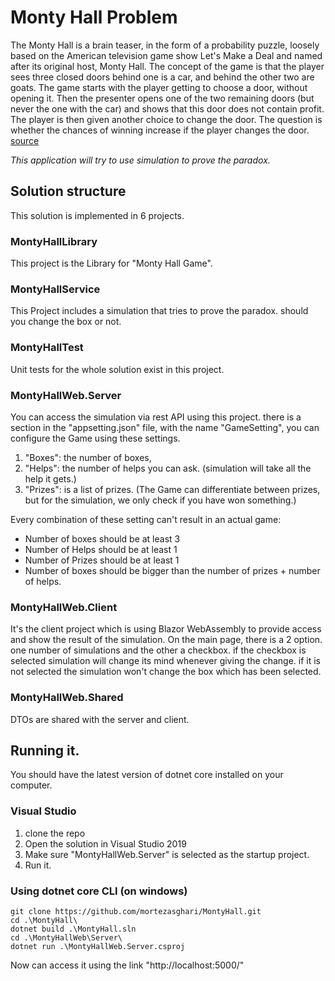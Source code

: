 # Monty Hall Problem
The Monty Hall is a brain teaser, in the form of a probability puzzle, loosely based on the American television game show Let's Make a Deal and named after its original host, Monty Hall. The concept of the game is that the player sees three closed doors behind one is a car, and behind the other two are goats. The game starts with the player getting to choose a door, without opening it. Then the presenter opens one of the two remaining doors (but never the one with the car) and shows that this door does not contain profit. The player is then given another choice to change the door. The question is whether the chances of winning increase if the player changes the door. [source](https://en.wikipedia.org/wiki/Monty_Hall_problem)

_This application will try to use simulation to prove the paradox._

## Solution structure
This solution is implemented in 6 projects.
### MontyHallLibrary
This project is the Library for "Monty Hall Game". 
### MontyHallService
This Project includes a simulation that tries to prove the paradox. should you change the box or not. 
### MontyHallTest
Unit tests for the whole solution exist in this project. 
### MontyHallWeb.Server 
You can access the simulation via rest API using this project. there is a section in the "appsetting.json" file, with the name "GameSetting", you can configure the Game using these settings. 
1. "Boxes": the number of boxes, 
1. "Helps": the number of helps you can ask. (simulation will take all the help it gets.)
1. "Prizes": is a list of prizes. (The Game can differentiate between prizes, but for the simulation, we only check if you have won something.)
 
Every combination of these setting can't result in an actual game:
- Number of boxes should be at least 3
- Number of Helps should be at least 1
- Number of Prizes should be at least 1
- Number of boxes should be bigger than the number of prizes + number of helps. 
### MontyHallWeb.Client 
It's the client project which is using Blazor WebAssembly to provide access and show the result of the simulation. On the main page, there is a 2 option. one number of simulations and the other a checkbox. if the checkbox is selected simulation will change its mind whenever giving the change. if it is not selected the simulation won't change the box which has been selected. 
### MontyHallWeb.Shared
DTOs are shared with the server and client. 

## Running it.
You should have the latest version of dotnet core installed on your computer. 
### Visual Studio
1. clone the repo 
1. Open the solution in Visual Studio 2019
1. Make sure "MontyHallWeb.Server" is selected as the startup project.
1. Run it.

### Using dotnet core CLI (on windows)
```
git clone https://github.com/mortezasghari/MontyHall.git
cd .\MontyHall\
dotnet build .\MontyHall.sln
cd .\MontyHallWeb\Server\
dotnet run .\MontyHallWeb.Server.csproj
```
Now can access it using the link "http://localhost:5000/"
